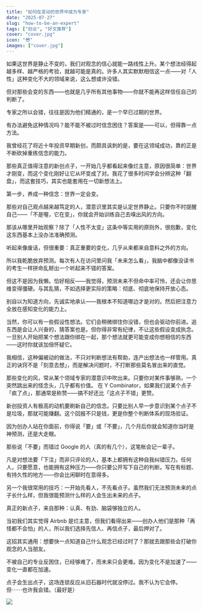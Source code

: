 ```yaml
---
title: "如何在变动的世界中成为专家"
date: "2025-07-27"
slug: "how-to-be-an-expert"
tags: ["创业", "好文推荐"]
cover: "cover.jpg"
icon: "😎"
images: ["cover.jpg"]
---
```

如果这世界是静止不变的，我们对观念的信心就能一路线性上升。某个想法经得起越多样、越严格的考验，就越可能是真的。许多人其实默默相信这一点——对「人性」这种变化不大的领域来说，这么想或许没错。



但对那些会变的东西——也就是几乎所有其他事物——你就不能再这样信任自己的判断了。



专家之所以会错，往往是因为他们精通的，是一个早已过期的世界。



有办法避免这种情况吗？能不能不被过时信念困住？答案是——可以，但得靠一点方法。



我曾经花了将近十年投资早期新创，而颇具讽刺的是，要在这领域成功，靠的正是不断砍掉重练信念的能力。



那些真正值得注意的新创点子，一开始几乎都看起来像烂主意，原因很简单：世界才刚变，而这个变化刚好让它从坏变成了对。我花了很多时间学会分辨这种「翻盘」，而这套技巧，其实也能套用在一切新想法上。



第一步，养成一种信念：世界一定会变。



那些对自己观点越来越笃定的人，潜意识里其实是认定世界静止。只要你不时提醒自己——「不是喔，它在变」，你就会开始训练自己去嗅出风的方向。



那该从哪里开始观察？除了「人性不太变」这条中等实用的原则外，很抱歉，变化这东西基本上没办法准确预测。



听起来像废话，但很重要：真正重要的变化，几乎从来都来自意料之外的方向。



所以我乾脆放弃预测。每次有人在访问里问我「未来怎么看」，我脑中都像没读书的考生一样拼命乱掰出一个听起来不错的答案。



但这不是因为我懒。恰好相反——我觉得，预测未来不但命中率可怜，还会让你思维变得僵硬。与其乱猜，不如选择更实际的策略：彻底、彻底地保持开放心态。



别自以为知道方向，先诚实地承认——我根本不知道哪边才是对的。然后把注意力全放在感知变化的能力上。



当然，你可以有一些假设性想法。它们会稍微绑住你没错，但也会驱动你前进。追东西是会让人兴奋的，猜答案也是。但你得非常有纪律，不让这些假设变成执念。
一旦别人开始把某个想法跟你绑在一起，那个想法就更可能变成你想相信的东西——这时你就该加倍怀疑它。



我相信，这种偏被动的做法，不只对判断想法有帮助，连产出想法也一样管用。真正的诀窍不是「刻意去想」，而是解决问题时，不打断那些莫名冒出来的直觉。



那些变化的风，常从某个领域专家的潜意识中吹出来。只要你对某件事够熟，一个突然跳出来的怪念头，几乎都有价值。
在 Y Combinator，如果我们说某个点子「疯了点」，那通常是称赞——搞不好还比「这点子不错」更赞。



新创投资人有极高的动机要刷新自己的信念。只要比别人早一步意识到某个点子不是垃圾，那就可能赚翻。这个回报不只是钱，更是你整个判断体系的现场验证。



因为创办人站在你面前，你得说「要」或「不要」，几个月后你就会知道你当时是神预测，还是大走眼。



那些说「不要」而错过 Google 的人（真的有几个），这笔帐会记一辈子。



凡是对想法要「下注」而非只评论的人，基本上都拥有这种自我纠错压力。任何人，只要愿意，也能拥有这种压力——你只要公开写下自己的判断。写在有标题、有持久性的地方——你会比闲聊时在意得多。



另一个我很常用的技巧：一开始先看人，不先看点子。虽然我们无法预测未来的点子长什么样，但我很能预测什么样的人会生出未来的点子。



真正的新点子，来自那种：认真、有劲、脑袋够独立的人。



当初我们其实觉得 Airbnb 是烂主意，但我们看得出来——创办人他们是那种「再怪都不会怕」的人，所以我们选择先信人、再信点子，最后押对了。



这招其实通用：想要快一点知道自己什么观念已经过时了？那就去跟那些会打破你观念的人当朋友。



不被自己的专业反困住，已经够难了，而未来只会更难。因为变化不是加速了——变化一直都在加速。



点子会生出点子，这场连锁反应从旧石器时代就没停过。我不认为它会停。
但⋯⋯也许我会错。（最好是）




![](https://prod-files-secure.s3.us-west-2.amazonaws.com/112d0858-5090-4d34-a606-b75eb8d65fd2/46476355-9cf3-4e99-9b7a-3531bc426380/1000202064.png?X-Amz-Algorithm=AWS4-HMAC-SHA256&X-Amz-Content-Sha256=UNSIGNED-PAYLOAD&X-Amz-Credential=ASIAZI2LB466XPGWFAKA%2F20250805%2Fus-west-2%2Fs3%2Faws4_request&X-Amz-Date=20250805T214838Z&X-Amz-Expires=3600&X-Amz-Security-Token=IQoJb3JpZ2luX2VjEC4aCXVzLXdlc3QtMiJIMEYCIQDp2AviOZqfygERhZ4nlGPSzXzzhOqNx64qAjEOyfhaCQIhAPQ3ra3Tb%2F3VKZW1%2FObKUptg%2B6V24r%2FlPz8DA1Ed4guoKv8DCGcQABoMNjM3NDIzMTgzODA1IgzmpkZ4cvOmstxRjb4q3APmOZ9tkXgk0dq0z1L9mECxjibO4insCAV%2F1Ii271RFS4A1HtfsqqLR6W9HRVFaw3C7uSC2RxeDYTeYJ2zCu%2BTL7IxVTp6rT%2FOGpGHZRpHAkdtiUfIGynX04OlJ11d08ubuzrr8Ie7zDBUGFrUusCBiMx693%2B7k6RML0Hhd91YSd%2FJ6MZmz0xeF44iL9ket%2BoR6%2BbNfuDGjBMxxQ1ale16jGufbQ8p42%2FNF4BkrPuVPs4xLsOg5175DZtqC0D9OwlxYLBIgONqHs1vA35Vx3s6NIWFbOxn0ltRYLz03N4Xs9CFwJp9BE9UM74XlxwHW6AOFkm%2F5lr1dowsR79kS%2FT6f4A3nkKhCfyWLoVy5Y5LlKDNL3%2BuYLLbh8HKSjZAlOizYRQanUiRPGzxUPcRgH6Fy86F9TkJHUJOMKx5qXQg3lPbTTYTVmVFmZYM7dYLtGl4YmLUd%2FqZ128c09AJSCQLHCahgR4W97zMKYtjeY81QwAZCRCAYdxYlvN7o0uDPgAjrlAHQOXIexqiEP1JgBrZglJDcb2HCL6%2F4mVF9%2BPgSRrtnGzHisoKNH6wgONg1YlK901F3Ha3hNG3p6gkoWGfYKX4I1k%2BWuPNXPEXRVLaIEqE7auOzTFCcOF84ezDJ7MnEBjqkAeJC%2BYgMvet4VJruwGcxYKdgRf4K9cfK1fd1pK20BuQsjcBHD%2BXGE6UkHeW5RDdGZv2DF9ALZzY5Z8P5ebGSg9%2BF1yF6tNTBYqryDCKAon8%2F0uMr44%2ByXPNAyvWpyBm%2FKh%2Bw%2Fbx0wY62n0O133W95jJ6f4XBlqiwOJzj5oXkmuOzEBLMKDdUyWSEWFeLSYOVa08dgNVDAQCbuHbzudpFIMETCnup&X-Amz-Signature=ca1c8f0e6f297189ef0b031547e13699b3ec1962d88c8d1f91e29c7a13fad2bc&X-Amz-SignedHeaders=host&x-amz-checksum-mode=ENABLED&x-id=GetObject)

